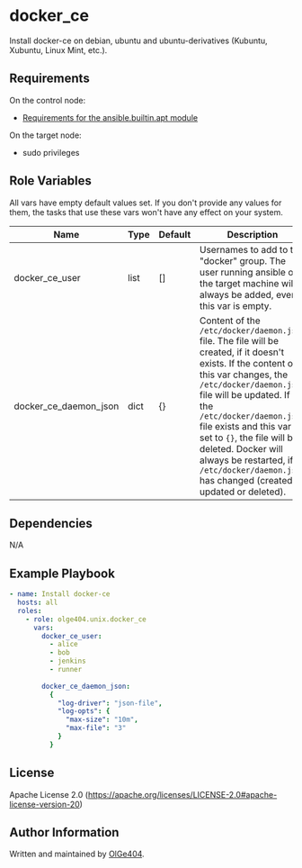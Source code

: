 docker_ce
=========

Install docker-ce on debian, ubuntu and ubuntu-derivatives (Kubuntu, Xubuntu, Linux Mint, etc.).

Requirements
------------

On the control node:

* [Requirements for the ansible.builtin.apt module](https://docs.ansible.com/ansible/latest/collections/ansible/builtin/apt_module.html#requirements)


On the target node:

* sudo privileges

Role Variables
--------------

All vars have empty default values set. If you don't provide any values for them, the tasks that use these vars won't have any effect on your system.

| Name                  | Type | Default | Description                                                                                |
| --------------------- | ---- | ------- | ------------------------------------------------------------------------------------------ |
| docker_ce_user        | list | []      | Usernames to add to the "docker" group. The user running ansible on the target machine will always be added, even if this var is empty. |
| docker_ce_daemon_json | dict | {}      | Content of the `/etc/docker/daemon.json` file. The file will be created, if it doesn't exists. If the content of this var changes, the `/etc/docker/daemon.json` file will be updated. If the `/etc/docker/daemon.json` file exists and this var is set to `{}`, the file will be deleted. Docker will always be restarted, if `/etc/docker/daemon.json` has changed (created, updated or deleted). |

Dependencies
------------

N/A

Example Playbook
----------------

```yaml
- name: Install docker-ce
  hosts: all
  roles:
    - role: olge404.unix.docker_ce
      vars:
        docker_ce_user:
          - alice
          - bob
          - jenkins
          - runner
        
        docker_ce_daemon_json:
          {
            "log-driver": "json-file",
            "log-opts": {
              "max-size": "10m",
              "max-file": "3"
            }
          }
```

License
-------

Apache License 2.0 (https://apache.org/licenses/LICENSE-2.0#apache-license-version-20)

Author Information
------------------

Written and maintained by [OlGe404](https://github.com/OlGe404).
